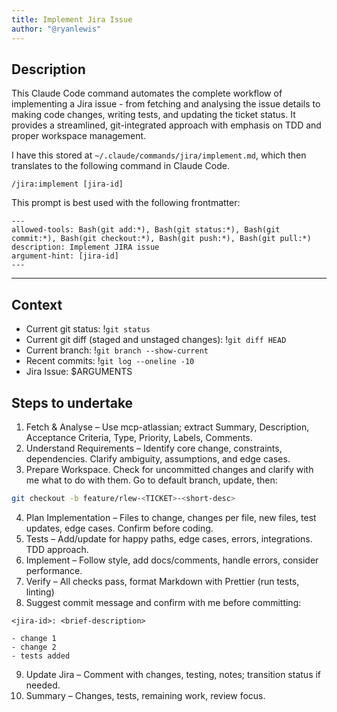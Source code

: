 ```yaml
---
title: Implement Jira Issue
author: "@ryanlewis"
---
```


## Description

This Claude Code command automates the complete workflow of implementing a Jira issue - from fetching and analysing the issue details to making code changes, writing tests, and updating the ticket status. It provides a streamlined, git-integrated approach with emphasis on TDD and proper workspace management.

I have this stored at `~/.claude/commands/jira/implement.md`, which then translates to the following command in Claude Code.

```
/jira:implement [jira-id]
```

This prompt is best used with the following frontmatter:

```
---
allowed-tools: Bash(git add:*), Bash(git status:*), Bash(git commit:*), Bash(git checkout:*), Bash(git push:*), Bash(git pull:*)
description: Implement JIRA issue
argument-hint: [jira-id]
---
```

---

## Context

- Current git status: !`git status`
- Current git diff (staged and unstaged changes): !`git diff HEAD`
- Current branch: !`git branch --show-current`
- Recent commits: !`git log --oneline -10`
- Jira Issue: $ARGUMENTS

## Steps to undertake 

1. Fetch & Analyse – Use mcp-atlassian; extract Summary, Description, Acceptance Criteria, Type, Priority, Labels, Comments.
2. Understand Requirements – Identify core change, constraints, dependencies. Clarify ambiguity, assumptions, and edge cases.
3. Prepare Workspace. Check for uncommitted changes and clarify with me what to do with them. Go to default branch, update, then:

```bash
git checkout -b feature/rlew-<TICKET>-<short-desc>
```

4. Plan Implementation – Files to change, changes per file, new files, test updates, edge cases. Confirm before coding.
5. Tests – Add/update for happy paths, edge cases, errors, integrations. TDD approach.
6. Implement – Follow style, add docs/comments, handle errors, consider performance.
7. Verify – All checks pass, format Markdown with Prettier (run tests, linting)
8. Suggest commit message and confirm with me before committing:

```
<jira-id>: <brief-description>

- change 1
- change 2
- tests added
```

9. Update Jira – Comment with changes, testing, notes; transition status if needed.
10. Summary – Changes, tests, remaining work, review focus.
